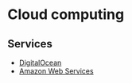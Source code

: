 # Cloud computing

## Services

- [DigitalOcean](https://www.digitalocean.com/)
- [Amazon Web Services](https://aws.amazon.com/)

